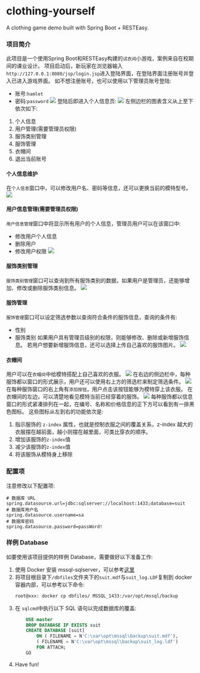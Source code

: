 # clothing-yourself
A clothing game demo built with Spring Boot + RESTEasy.
### 项目简介
此项目是一个使用Spring Boot和RESTEasy构建的`试衣间`小游戏，案例来自在校期间的课业设计。
项目启动后，新玩家在浏览器输入`http://127.0.0.1:8080/jsp/login.jsp`进入登陆界面，在登陆界面注册账号并登入已进入游戏界面。
如不想注册账号，也可以使用以下管理员账号登陆:
- 账号:`hamlet`
- 密码:`password`
![](assets/2021-03-02-15-34-14.png)
登陆后即进入个人信息页:
![](assets/2021-03-02-15-37-06.png)
左侧边栏的图表含义从上至下依次如下:
1. 个人信息
2. 用户管理(需要管理员权限)
3. 服饰类别管理
4. 服饰管理
5. 衣帽间
6. 退出当前账号
#### 个人信息维护
在`个人信息`窗口中，可以修改用户名、密码等信息，还可以更换当前的模特型号。
![](assets/2021-03-02-15-40-02.png)
#### 用户信息管理(需要管理员权限)
`用户信息管理`窗口中将显示所有用户的个人信息，管理员用户可以在该窗口中:
- 修改用户个人信息
- 删除用户
- 修改用户权限
![](assets/2021-03-02-15-44-12.png)
#### 服饰类别管理
`服饰类别管理`窗口可以查询到所有服饰类别的数据，如果用户是管理员，还能够增加、修改或删除服饰类别信息。
![](assets/2021-03-02-15-46-20.png)
#### 服饰管理
`服饰管理`窗口可以设定筛选参数以查询符合条件的服饰信息，查询的条件有:
- 性别
- 服饰类别
如果用户具有管理员级别的权限，则能够修改、删除或新增服饰信息。
若用户想要新增服饰信息，还可以选择上传自己喜欢的服饰图片。
![](assets/2021-03-02-15-53-00.png)

#### 衣帽间
用户可以在`衣帽间`中给模特搭配上自己喜欢的衣服。
![](assets/2021-03-02-15-56-44.png)
在右边的侧边栏中，每种服饰都以窗口的形式展示，用户还可以使用右上方的筛选栏来制定筛选条件。
![](assets/2021-03-02-15-59-20.png)
在每种服饰窗口的右上角有`添加按钮`，用户点击该按钮能够为模特穿上该衣服。
在衣帽间的左边，可以清楚地看见模特当前已经穿着的服饰。
![](assets/2021-03-02-16-04-00.png)
每种服饰都以信息窗口的形式紧凑排列在一起，在编号、名称和价格信息的正下方可以看到有一排黑色图标。
这些图标从左到右的功能依次是:
1. 指示服饰的 `z-index` 属性，也就是控制衣服之间的覆盖关系，z-index 越大的衣服摆在越前面，越小则摆在越里面，可类比穿衣的顺序。
2. 增加该服饰的`z-index`值
3. 减少该服饰的`z-index`值
4. 将该服饰从模特身上移除
### 配置项
注意修改以下配置项:
```properties
# 数据库 URL
spring.datasource.url=jdbc:sqlserver://localhost:1433;database=suit
# 数据库用户名
spring.datasource.username=sa
# 数据库密码
spring.datasource.password=passWord!
```
### 样例 Database
如要使用该项目提供的样例 Database，需要做好以下准备工作:
1. 使用 Docker 安装 mssql-sqlserver，可以参考[这里](https://www.cnblogs.com/wxc6603/p/11927073.html)
2. 将项目根目录下`/dbfiles`文件夹下的`suit.mdf`与`suit_log.LDF`复制到 docker 容器内部，可以参考以下命令:
    ```bash
    root@xxx: docker cp dbfiles/ MSSQL_1433:/var/opt/mssql/backup
    ```
3. 在 `sqlcmd`中执行以下 SQL 语句以完成数据库的覆盖:
    ```sql
        USE master
        DROP DATABASE IF EXISTS suit
        CREATE DATABASE [suit]
            ON ( FILENAME = N'C:\var\opt\mssql\backup\suit.mdf'),
            ( FILENAME = N'C:\var\opt\mssql\backup\suit_log.ldf')
            FOR ATTACH;
        GO
    ```
4. Have fun!
